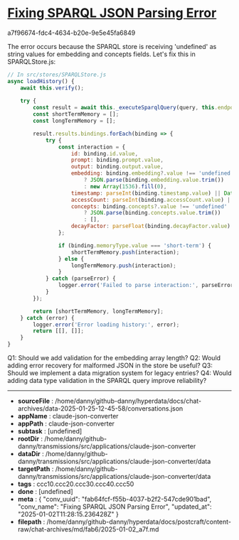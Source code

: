 # [Fixing SPARQL JSON Parsing Error](https://claude.ai/chat/fab64fcf-f55b-4037-b2f2-547cde901bad)

a7f96674-fdc4-4634-b20e-9e5e45fa6849

 The error occurs because the SPARQL store is receiving 'undefined' as string values for embedding and concepts fields. Let's fix this in SPARQLStore.js:

```javascript
// In src/stores/SPARQLStore.js
async loadHistory() {
    await this.verify();
    
    try {
        const result = await this._executeSparqlQuery(query, this.endpoint.query);
        const shortTermMemory = [];
        const longTermMemory = [];

        result.results.bindings.forEach(binding => {
            try {
                const interaction = {
                    id: binding.id.value,
                    prompt: binding.prompt.value,
                    output: binding.output.value,
                    embedding: binding.embedding?.value !== 'undefined' 
                        ? JSON.parse(binding.embedding.value.trim())
                        : new Array(1536).fill(0),
                    timestamp: parseInt(binding.timestamp.value) || Date.now(),
                    accessCount: parseInt(binding.accessCount.value) || 1,
                    concepts: binding.concepts?.value !== 'undefined'
                        ? JSON.parse(binding.concepts.value.trim())
                        : [],
                    decayFactor: parseFloat(binding.decayFactor.value) || 1.0
                };

                if (binding.memoryType.value === 'short-term') {
                    shortTermMemory.push(interaction);
                } else {
                    longTermMemory.push(interaction);
                }
            } catch (parseError) {
                logger.error('Failed to parse interaction:', parseError, binding);
            }
        });

        return [shortTermMemory, longTermMemory];
    } catch (error) {
        logger.error('Error loading history:', error);
        return [[], []];
    }
}
```

Q1: Should we add validation for the embedding array length?
Q2: Would adding error recovery for malformed JSON in the store be useful?
Q3: Should we implement a data migration system for legacy entries?
Q4: Would adding data type validation in the SPARQL query improve reliability?

---

* **sourceFile** : /home/danny/github-danny/hyperdata/docs/chat-archives/data-2025-01-25-12-45-58/conversations.json
* **appName** : claude-json-converter
* **appPath** : claude-json-converter
* **subtask** : [undefined]
* **rootDir** : /home/danny/github-danny/transmissions/src/applications/claude-json-converter
* **dataDir** : /home/danny/github-danny/transmissions/src/applications/claude-json-converter/data
* **targetPath** : /home/danny/github-danny/transmissions/src/applications/claude-json-converter/data
* **tags** : ccc10.ccc20.ccc30.ccc40.ccc50
* **done** : [undefined]
* **meta** : {
  "conv_uuid": "fab64fcf-f55b-4037-b2f2-547cde901bad",
  "conv_name": "Fixing SPARQL JSON Parsing Error",
  "updated_at": "2025-01-02T11:28:15.236428Z"
}
* **filepath** : /home/danny/github-danny/hyperdata/docs/postcraft/content-raw/chat-archives/md/fab6/2025-01-02_a7f.md